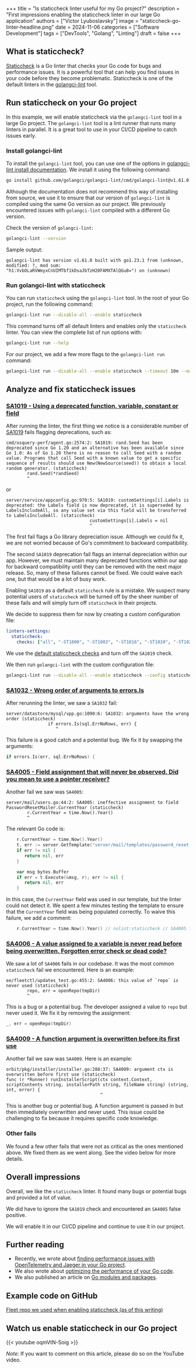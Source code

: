 +++
title = "Is staticcheck linter useful for my Go project?"
description = "First impressions enabling the staticcheck linter in our large Go application"
authors = ["Victor Lyuboslavsky"]
image = "staticcheck-go-linter-headline.png"
date = 2024-11-06
categories = ["Software Development"]
tags = ["DevTools", "Golang", "Linting"]
draft = false
+++

## What is staticcheck?

[Staticcheck](https://staticcheck.dev/) is a Go linter that checks your Go code for bugs and performance issues. It is a
powerful tool that can help you find issues in your code before they become problematic. Staticcheck is one of the
default linters in the [golangci-lint](https://golangci-lint.run/) tool.

## Run staticcheck on your Go project

In this example, we will enable staticcheck via the `golangci-lint` tool in a large Go project. The `golangci-lint` tool
is a lint runner that runs many linters in parallel. It is a great tool to use in your CI/CD pipeline to catch issues
early.

### Install golangci-lint

To install the `golangci-lint` tool, you can use one of the options in
[golangci-lint install documentation](https://golangci-lint.run/welcome/install/). We install it using the following
command:

```bash
go install github.com/golangci/golangci-lint/cmd/golangci-lint@v1.61.0
```

Although the documentation does not recommend this way of installing from source, we use it to ensure that our version
of `golangci-lint` is compiled using the same Go version as our project. We previously encountered issues with
`golangci-lint` compiled with a different Go version.

Check the version of `golangci-lint`:

```bash
golangci-lint --version
```

Sample output:

```
golangci-lint has version v1.61.0 built with go1.23.1 from (unknown, modified: ?, mod sum: "h1:VvbOLaRVWmyxCnUIMTbf1kDsaJbTzH20FAMXTAlQGu8=") on (unknown)
```

### Run golangci-lint with staticcheck

You can run `staticcheck` using the `golangci-lint` tool. In the root of your Go project, run the following command:

```bash
golangci-lint run --disable-all --enable staticcheck
```

This command turns off all default linters and enables only the `staticcheck` linter. You can view the complete list of
run options with:

```bash
golangci-lint run --help
```

For our project, we add a few more flags to the `golangci-lint run` command:

```bash
golangci-lint run --disable-all --enable staticcheck --timeout 10m --max-same-issues 0 --max-issues-per-linter 0 --exclude-dirs ./node_modules
```

## Analyze and fix staticcheck issues

### [SA1019 - Using a deprecated function, variable, constant or field](https://staticcheck.dev/docs/checks#SA1019)

After running the linter, the first thing we notice is a considerable number of
[SA1019](https://staticcheck.dev/docs/checks#SA1019) fails flagging deprecations, such as:

```
cmd/osquery-perf/agent.go:2574:2: SA1019: rand.Seed has been deprecated since Go 1.20 and an alternative has been available since Go 1.0: As of Go 1.20 there is no reason to call Seed with a random value. Programs that call Seed with a known value to get a specific sequence of results should use New(NewSource(seed)) to obtain a local random generator. (staticcheck)
        rand.Seed(*randSeed)
        ^
```

or

```
server/service/appconfig.go:970:5: SA1019: customSettings[i].Labels is deprecated: the Labels field is now deprecated, it is superseded by LabelsIncludeAll, so any value set via this field will be transferred to LabelsIncludeAll. (staticcheck)
                                customSettings[i].Labels = nil
                                ^
```

The first fail flags a Go library depreciation issue. Although we could fix it, we are not worried because of Go's
commitment to backward compatibility.

The second `SA1019` deprecation fail flags an internal depreciation within our app. However, we must maintain many
deprecated functions within our app for backward compatibility until they can be removed with the next major release.
So, many of these failures cannot be fixed. We could waive each one, but that would be a lot of busy work.

Enabling `SA1019` as a default `staticcheck` rule is a mistake. We suspect many potential users of `staticcheck` will be
turned off by the sheer number of these fails and will simply turn off `staticcheck` in their projects.

We decide to suppress them for now by creating a custom configuration file:

```yaml
linters-settings:
  staticcheck:
    checks: ["all", "-ST1000", "-ST1003", "-ST1016", "-ST1020", "-ST1021", "-ST1022", "-SA1019"]
```

We use the [default staticcheck checks](https://staticcheck.dev/docs/configuration/#example-configuration) and turn off
the `SA1019` check.

We then run `golangci-lint` with the custom configuration file:

```bash
golangci-lint run --disable-all --enable staticcheck --config staticcheck.yml
```

### [SA1032 - Wrong order of arguments to errors.Is](https://staticcheck.dev/docs/checks/#SA1032)

After rerunning the linter, we saw a `SA1032` fail:

```
server/datastore/mysql/vpp.go:1090:6: SA1032: arguments have the wrong order (staticcheck)
                if errors.Is(sql.ErrNoRows, err) {
                   ^
```

This failure is a good catch and a potential bug. We fix it by swapping the arguments:

```go
if errors.Is(err, sql.ErrNoRows) {
```

### [SA4005 - Field assignment that will never be observed. Did you mean to use a pointer receiver?](https://staticcheck.dev/docs/checks/#SA4005)

Another fail we saw was `SA4005`:

```
server/mail/users.go:44:2: SA4005: ineffective assignment to field PasswordResetMailer.CurrentYear (staticcheck)
        r.CurrentYear = time.Now().Year()
        ^
```

The relevant Go code is:

```go
    r.CurrentYear = time.Now().Year()
    t, err := server.GetTemplate("server/mail/templates/password_reset.html", "email_template")
    if err != nil {
       return nil, err
    }

    var msg bytes.Buffer
    if err = t.Execute(&msg, r); err != nil {
       return nil, err
    }
```

In this case, the `CurrentYear` field was used in our template, but the linter could not detect it. We spent a few
minutes testing the template to ensure that the `CurrentYear` field was being populated correctly. To waive this
failure, we add a comment:

```go
    r.CurrentYear = time.Now().Year() // nolint:staticcheck // SA4005 false positive for Go templates
```

### [SA4006 - A value assigned to a variable is never read before being overwritten. Forgotten error check or dead code?](https://staticcheck.dev/docs/checks/#SA4006)

We saw a lot of `SA4006` fails in our codebase. It was the most common `staticcheck` fail we encountered. Here is an
example:

```
ee/fleetctl/updates_test.go:455:2: SA4006: this value of `repo` is never used (staticcheck)
        repo, err = openRepo(tmpDir)
        ^
```

This is a bug or a potential bug. The developer assigned a value to `repo` but never used it. We fix it by removing the
assignment:

```go
_, err = openRepo(tmpDir)
```

### [SA4009 - A function argument is overwritten before its first use](https://staticcheck.dev/docs/checks/#SA4009)

Another fail we saw was `SA4009`. Here is an example:

```
orbit/pkg/installer/installer.go:288:37: SA4009: argument ctx is overwritten before first use (staticcheck)
func (r *Runner) runInstallerScript(ctx context.Context, scriptContents string, installerPath string, fileName string) (string, int, error) {
                                    ^
```

This is another bug or potential bug. A function argument is passed in but then immediately overwritten and never used.
This issue could be challenging to fix because it requires specific code knowledge.

### Other fails

We found a few other fails that were not as critical as the ones mentioned above. We fixed them as we went along. See
the video below for more details.

## Overall impressions

Overall, we like the `staticcheck` linter. It found many bugs or potential bugs and provided a lot of value.

We did have to ignore the `SA1019` check and encountered an `SA4005` false positive.

We will enable it in our CI/CD pipeline and continue to use it in our project.

## Further reading

- Recently, we wrote about
  [finding performance issues with OpenTelemetry and Jaeger in your Go project](../opentelemetry-with-jaeger/).
- We also wrote about [optimizing the performance of your Go code](../optimizing-performance-of-go-app/).
- We also published an article on [Go modules and packages](../go-modules-and-packages/).

## Example code on GitHub

[Fleet repo we used when enabling staticcheck (as of this writing)](https://github.com/fleetdm/fleet/tree/b4a5a1fb49666dd3b10cfd11ccf26190ad9d2902)

## Watch us enable staticcheck in our Go project

{{< youtube oqmVtN-Soig >}}

_Note:_ If you want to comment on this article, please do so on the YouTube video.
